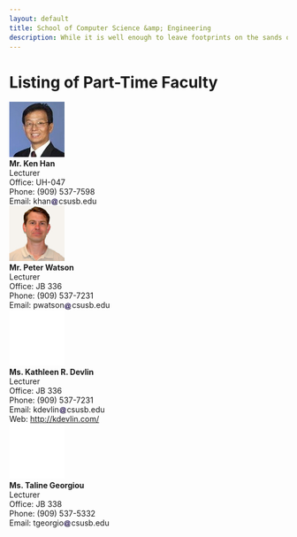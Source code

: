```yaml
---
layout: default
title: School of Computer Science &amp; Engineering
description: While it is well enough to leave footprints on the sands of time, it is even more important to make sure they point in a commendable direction. – James Branch Cabell
---
```


# Listing of __Part-Time Faculty__

<div class='third-wrap'>

<div class='third'>
<img src="photos/Kwonsoo_Han.jpg" alt="Mr. Ken Han" /><br />
<strong>Mr. Ken Han</strong><br />
Lecturer<br />
Office: UH-047<br />
Phone: (909) 537-7598<br />
Email: khan<img style="height: 1em; vertical-align: middle" src="../../assets/img/arobase.jpg" alt="arobase" />csusb.edu
</div>

<div class='third'>
<img src="photos/Peter_Watson.jpg" alt="Mr. Peter Watson" /><br />
<strong>Mr. Peter Watson</strong><br />
Lecturer<br />
Office: JB 336<br />
Phone: (909) 537-7231<br />
Email: pwatson<img style="height: 1em; vertical-align: middle" src="../../assets/img/arobase.jpg" alt="arobase" />csusb.edu
</div>

<div class='third'>
<img src="photos/Empty.gif" alt="Ms. Kathleen R. Devlin" /><br />
<strong>Ms. Kathleen R. Devlin</strong><br />
Lecturer<br />
Office: JB 336<br />
Phone: (909) 537-7231<br />
Email: kdevlin<img style="height: 1em; vertical-align: middle" src="../../assets/img/arobase.jpg" alt="arobase" />csusb.edu<br />
Web: <a href="http://kdevlin.com/" title="http://kdevlin.com/">http://kdevlin.com/</a>
</div>

<div class='third'>
<img src="photos/Empty.gif" alt="Ms. Taline Georgiou" /><br />
<strong>Ms. Taline Georgiou</strong><br />
Lecturer<br />
Office: JB 338<br />
Phone: (909) 537-5332<br />
Email: tgeorgio<img style="height: 1em; vertical-align: middle" src="../../assets/img/arobase.jpg" alt="arobase" />csusb.edu<br />
</div>

</div>

